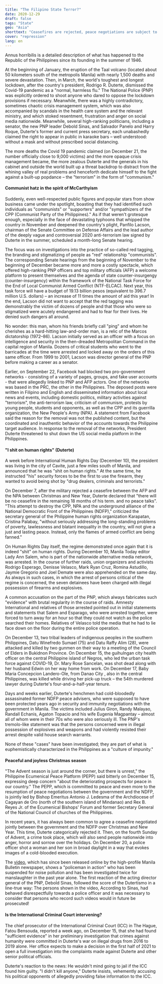 ```yaml
---
title: "The Filipino State Terror?"
date: 2020-12-29
draft: false
tags: "State"
geo: "Asia"
shorttext: "Ceasefires are rejected, peace negotiations are subject to them and the human rights situation is becoming more desolate every day."
cover: "repression"
lang: en
---
```


Annus horribilis is a detailed description of what has happened to the Republic of the Philippines since its founding in the summer of 1946.

At the beginning of January, the eruption of the Taal volcano (located about 50 kilometers south of the metropolis Manila) with nearly 1,500 deaths and severe devastation. Then, in March, the world's toughest and longest lockdown, after the country's president, Rodrigo R. Duterte, dismissed the Covid-19 pandemic as a "normal, harmless flu." The National Police (PNP) was explicitly ordered to shoot anyone who dared to oppose the lockdown provisions if necessary. Meanwhile, there was a highly contradictory, sometimes chaotic crisis management system, which was also accompanied by scandals in the health care system and the relevant ministry, and which stoked resentment, frustration and anger on social media nationwide. Meanwhile, several high-ranking politicians, including a senator, the new PNP leader Debold Sinas, and Salvador Panelo and Harry Roque, Duterte's former and current press secretary, each unabashedly claimed the right to appear in public in karaoke bars – well understood: without a mask and without prescribed social distancing.

The more deaths the Covid 19 pandemic claimed (on December 21, the number officially close to 9,000 victims) and the more opaque crisis management became, the more zealous Duterte and the generals in his cabinet and outside the world built up a threat backdrop to distract from the whining valley of real problems and henceforth dedicate himself to the fight against a built-up popdance – the "terrorism" in the form of "communism."

#### Communist hatz in the spirit of McCarthyism

Suddenly, even well-respected public figures and popular stars from show business came under the spotlight, boasting that they had identified such individuals as "communists" or "supporters" and/or "sympathizers of the CPP (Communist Party of the Philippines)." As if that weren't grotesque enough, especially in the face of devastating typhoons that whipped the country in November and deepened the country's plight, Panfilo Lacson, chairman of the Senate Committee on Defense Affairs and the lead author of the deeply vague and controversial 2020 anti-terrorism law signed by Duterte in the summer, scheduled a month-long Senate hearing.

The focus was on investigations into the practice of so-called red tagging, the branding and stigmatizing of people as "red" relationship "communists". The corresponding Senate hearings from the beginning of November to the beginning of December became more and more a costly spectacle, which offered high-ranking PNP officers and top military officials (AFP) a welcome platform to present themselves and the agenda of state counter-insurgengy (counter-insurgency) within the framework of the National Task Force for the End of Local Communist Armed Conflict (NTF-ELCAC). Next year, this task force will have a budget of 19.13 billion pesos (equivalent to 396.7 million U.S. dollars) – an increase of 11 times the amount of aid this year! In the end, Lacson did not want to accept that the red tagging was demonstrably the victim of dozens of people and that those who were so stigmatized were acutely endangered and had to fear for their lives. He denied such dangers all around.

No wonder: this man, whom his friends briefly call "ping" and whom he cherishes as a hard-hitting law-and-order man, is a relic of the Marcos dictatorship (1972–86). Lacson initially served as an officer with a focus on intelligence and security in the then-dreaded Metropolitan Command in the capital region of Manila. Dozens of critical students who went to the barricades at the time were arrested and locked away on the orders of this same officer. From 1999 to 2001, Lacson was director general of the PNP before making a career as a senator.

Earlier, on September 22, Facebook had blocked two pro-government networks - consisting of a variety of pages, groups, and fake user accounts - that were allegedly linked to PNP and AFP actors. One of the networks was based in the PRC, the other in the Philippines. The deposed posts were written in Filipino and English and disseminated information about local news and events, including domestic politics, military activities against "terrorism", the anti-terrorism law, criticism of communism, protests by young people, students and opponents, as well as the CPP and its guerrilla organization, the New People's Army (NPA). A statement from Facebook said the reason for the removal was not the published content, but the coordinated and inauthentic behavior of the accounts towards the Philippine target audience. In response to the removal of the networks, President Duterte threatened to shut down the US social media platform in the Philippines.

#### "I shit on human rights" (Duterte)

A week before International Human Rights Day (December 10), the president was living in the city of Cavite, just a few miles south of Manila, and announced that he was "shit on human rights." At the same time, he instructed "his" security forces to be the first to use the firearm, they wanted to avoid being shot by "drug dealers, criminals and terrorists."

On December 7, after the military rejected a ceasefire between the AFP and the NPA between Christmas and New Year, Duterte declared that "there will be no ceasefire in the remaining 18 months of his term. and no peace talks". "This attempt to destroy the CPP, NPA and the underground alliance of the National Democratic Front of the Philippines (NDFP)," criticized the secretary general of the Philippine human rights organization Karapatan, Cristina Palabay, "without seriously addressing the long-standing problems of poverty, lawlessness and blatant inequality in the country, will not give a just and lasting peace. Instead, only the flames of armed conflict are being fanned."

On Human Rights Day itself, the regime demonstrated once again that it is indeed "shit" on human rights. During December 10, Manila Today editor Lady Ann Salem, who is part of the nationwide alternative media network, was arrested. In the course of further raids, union organizers and activists Rodrigo Esperago, Denisse Velasco, Mark Ryan Cruz, Romina Astudillo, Jaymie Gregorio and Joel Demate were also apprehended on the same day. As always in such cases, in which the arrest of persons critical of the regime is concerned, the seven detainees have been charged with illegal possession of firearms and explosives.

A common accusation on the part of the PNP, which always fabricates such "evidence" with brutal regularity in the course of raids. Amnesty International and relatives of those arrested pointed out in initial statements and statements that Salem and Esparago, who were arrested together, were forced to turn away for an hour so that they could not watch as the police searched their homes. Relatives of Velasco told the media that he had to lie face down on the floor during the entire police operation.

On December 13, two tribal leaders of indigenous peoples in the southern Philippines, Datu Winefredo Sumael (75) and Datu Raffy Alim (28), were attacked and killed by two gunmen on their way to a meeting of the Council of Elders in Bukidnon Province. On December 15, the guihulngan city health officer on the central Philippine island of Negros, who led the urban task force against COVID-19, Dr. Mary Rose Sancelan, was shot dead along with her husband Edwin on her way home from work. On December 17, Baby Maria Concepcion Landero-Ole, from Danao City , also in the central Philippines, was killed while driving her pick-up truck – the 54th murdered lawyer during Duterte's four-and-a-half-year tenure.

Days and weeks earlier, Duterte's henchmen had cold-bloodedly assassinated former NDFP peace advisers, who were supposed to have been protected years ago in security and immunity negotiations with the government in Manila. The victims included Julius Giron, Randy Malayao, Randall Echanis, Agaton Topacio and his wife Eugenia Magpantay – almost all of whom were in their 70s who were also seriously ill. The PNP's tremolo-like statement was that the persons concerned were in illegal possession of explosives and weapons and had violently resisted their arrest despite valid house search warrants.

None of these "cases" have been investigated; they are part of what is euphemistically characterized in the Philippines as a "culture of impunity."

#### Peaceful and joyless Christmas season

"The Advent season is just around the corner, but there is unrest," the Philippine Ecumenical Peace Platform (PEPP) said bitterly on December 15, expressing deep concern "about the deteriorating prospects for peace in our country." The PEPP, which is committed to peace and even more to the resumption of peace negotiations between the government and the NDFP, is jointly led by Bishop Emeritus Antonio J. Ledesma of the Archdiocese of Cagayan de Oro (north of the southern island of Mindanao) and Rex B. Reyes Jr. of the Ecumenical Bishops' Forum and former Secretary General of the National Council of churches of the Philippines.

In recent years, it has always been common to agree a ceasefire negotiated jointly between the government and the NDFP over Christmas and New Year. This time, Duterte categorically rejected it. Then, on the fourth Sunday of Advent, a crime took place, which will also send people nationwide into anger, horror and sorrow over the holidays. On December 20, a police officer shot a woman and her son in broad daylight in a way that evokes images of a cold-blooded execution.

The [video](https://www.facebook.com/manilabulletin/videos/1347476505602560/ "Cop in viral Tarlac shooting surrenders (Facebook)"), which has since been released online by the high-profile Manila Bulletin newspaper, shows a "policeman in action" who has been suspended for noise pollution and has been investigated twice for manslaughter in the past year alone. The first reaction of the acting director general of the PNP, Debold Sinas, followed the score of the Dutertismo in a line-true way: The persons shown in the video, According to Sinas, had behaved disrespectfully towards a police officer and it was necessary to consider that persons who record such videos would in future be prosecuted!

#### Is the International Criminal Court intervening?

The chief prosecutor of the International Criminal Court (ICC) in The Hague, Fatou Bensouda, reported a week ago, on December 15, that she had found "sufficient evidence" in her preliminary investigation that crimes against humanity were committed in Duterte's war on illegal drugs from 2016 to 2019 alone. Her office expects to make a decision in the first half of 2021 to open a full investigation into the complaints made against Duterte and other senior political officials.

Duterte's reaction to the news: He wouldn't mind going to jail if the ICC found him guilty. "I didn't kill anyone," Duterte insists, vehemently accusing his political opponents of allegedly providing false information to the ICC.
